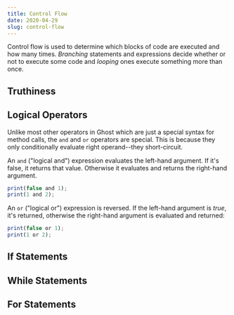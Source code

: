 ```yaml
---
title: Control Flow
date: 2020-04-29
slug: control-flow
---
```


Control flow is used to determine which blocks of code are executed and how many times. _Branching_ statements and expressions decide whether or not to execute some code and _looping_ ones execute something more than once.

## Truthiness

## Logical Operators
Unlike most other operators in Ghost which are just a special syntax for method calls, the `and` and `or` operators are special. This is because they only conditionally evaluate right operand--they short-circuit.

An `and` ("logical and") expression evaluates the left-hand argument. If it's false, it returns that value. Otherwise it evaluates and returns the right-hand argument.

```javascript
print(false and 1);
print(1 and 2);
```

An `or` ("logical or") expression is reversed. If the left-hand argument is _true_, it's returned, otherwise the right-hand argument is evaluated and returned:

```javascript
print(false or 1);
print(1 or 2);
```

## If Statements

## While Statements

## For Statements
